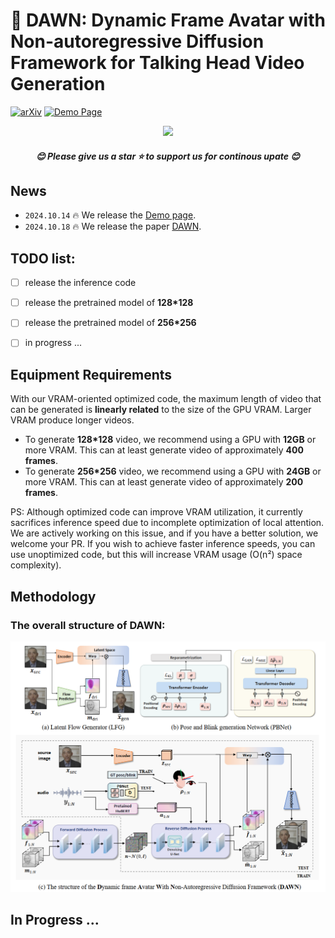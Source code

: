 # 🌅 DAWN: Dynamic Frame Avatar with Non-autoregressive Diffusion Framework for Talking Head Video Generation

[![arXiv](https://img.shields.io/badge/Arxiv-xxxx.xxxxx-b31b1b.svg?logo=arXiv)]()
[![Demo Page](https://img.shields.io/badge/Demo_Page-blue)](https://hanbo-cheng.github.io/DAWN/)

<p align="center">
<img src="structure_img\ifferent-styles-at-higher-resolution.gif" width=600>
</p>

<h5 align="center"> 😊 Please give us a star ⭐ to support us for continous upate 😊  </h5>

## News
* ```2024.10.14``` 🔥 We release the [Demo page](https://hanbo-cheng.github.io/DAWN/).
* ```2024.10.18``` 🔥 We release the paper [DAWN]().

## TODO list:
- [ ]  release the inference code
- [ ]  release the pretrained model of **128*128**
- [ ]  release the pretrained model of **256*256**
- [ ] in progress ...


## Equipment Requirements

With our VRAM-oriented optimized code, the maximum length of video that can be generated is **linearly related** to the size of the GPU VRAM. Larger VRAM produce longer videos.
- To generate **128*128** video, we recommend using a GPU with **12GB** or more VRAM. This can at least generate video of approximately **400 frames**.
- To generate **256*256** video, we recommend using a GPU with **24GB** or more VRAM. This can at least generate video of approximately **200 frames**.

PS: Although optimized code can improve VRAM utilization, it currently sacrifices inference speed due to incomplete optimization of local attention. We are actively working on this issue, and if you have a better solution, we welcome your PR. If you wish to achieve faster inference speeds, you can use unoptimized code, but this will increase VRAM usage (O(n²) space complexity).
## Methodology
### The overall structure of DAWN:
<p align="center">
<img src="structure_img\pipeline.png" width=600 alt="framework"/>
</p>


## In Progress ...



